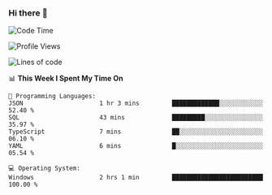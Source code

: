 ### Hi there 👋
<!--START_SECTION:waka-->
![Code Time](http://img.shields.io/badge/Code%20Time-210%20hrs%2038%20mins-blue)

![Profile Views](http://img.shields.io/badge/Profile%20Views-0-blue)

![Lines of code](https://img.shields.io/badge/From%20Hello%20World%20I%27ve%20Written-1.0%20million%20lines%20of%20code-blue)

📊 **This Week I Spent My Time On** 

```text
💬 Programming Languages: 
JSON                     1 hr 3 mins         █████████████░░░░░░░░░░░░   52.40 % 
SQL                      43 mins             █████████░░░░░░░░░░░░░░░░   35.97 % 
TypeScript               7 mins              ██░░░░░░░░░░░░░░░░░░░░░░░   06.10 % 
YAML                     6 mins              █░░░░░░░░░░░░░░░░░░░░░░░░   05.54 % 

💻 Operating System: 
Windows                  2 hrs 1 min         █████████████████████████   100.00 % 
```


<!--END_SECTION:waka-->
<!--
**AnimeruFR/AnimeruFR** is a ✨ _special_ ✨ repository because its `README.md` (this file) appears on your GitHub profile.

Here are some ideas to get you started:

- 🔭 I’m currently working on ...
- 🌱 I’m currently learning ...
- 👯 I’m looking to collaborate on ...
- 🤔 I’m looking for help with ...
- 💬 Ask me about ...
- 📫 How to reach me: ...
- 😄 Pronouns: ...
- ⚡ Fun fact: ...
-->
